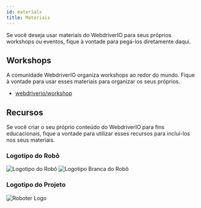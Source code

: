```yaml
---
id: materials
title: Materiais
---
```


Se você deseja usar materiais do WebdriverIO para seus próprios workshops ou eventos, fique à vontade para pegá-los diretamente daqui.

## Workshops

A comunidade WebdriverIO organiza workshops ao redor do mundo. Fique à vontade para usar esses materiais para organizar os seus próprios.

- [webdriverio/workshop](https://github.com/webdriverio/workshop)

## Recursos

Se você criar o seu próprio conteúdo do WebdriverIO para fins educacionais, fique a vontade para utilizar esses recursos para incluí-los nos seus materiais.

### Logotipo do Robô

![Logotipo do Robô](/img/materials/robot.svg "Logotipo do Robô") ![Logotipo Branca do Robô](/img/materials/robot-white.svg "Logotipo Branca do Robô")

### Logotipo do Projeto

![Roboter Logo](/img/materials/logo.svg "Logotipo do Projeto")
